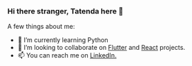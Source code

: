 ### Hi there stranger, Tatenda here 👋

A few things about me:

- 🌱 I’m currently learning Python
- 👯 I’m looking to collaborate on <a href="https://flutter.dev/">Flutter</a> and <a href="https://react.dev/">React<a/> projects.
- 📫 You can reach me on <a href="https://www.linkedin.com/in/tatendausuwana/">LinkedIn.</a>

